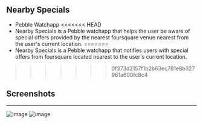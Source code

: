 Nearby Specials
---------------

- Pebble Watchapp
<<<<<<< HEAD
- Nearby Specials is a Pebble watchapp that helps the user be aware of special offers provided by the nearest foursquare venue nearest from the user's current location.
=======
- Nearby Specials is a Pebble watchapp that notifies users with special offers from foursquare located nearest to the user's current location.
>>>>>>> 0f373d2157f1b2b63ec781e8b327961a600fc8c4


Screenshots
-----------
------------------

![image](https://raw.github.com/leejaew/pebble_nearby_specials/master/pebble-app-1.png)
![image](https://raw.github.com/leejaew/pebble_nearby_specials/master/pebble-app-2.png)